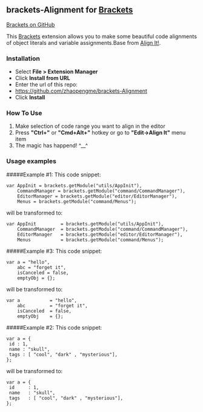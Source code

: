 ## brackets-Alignment for [Brackets](http://brackets.io)

[Brackets on GitHub](https://github.com/adobe/brackets)

This [Brackets](http://brackets.io) extension allows you to make some beautiful code alignments of object literals and variable assignments.Base from [Align It!](https://github.com/ggarek/brackets-extension-alignit).

### Installation
* Select **File > Extension Manager**
* Click **Install from URL**
* Enter the url of this repo: 
 * https://github.com/zhaopengme/brackets-Alignment
* Click **Install**


### How To Use
1. Make selection of code range you want to align in the editor
2. Press **"Ctrl+\"** or **"Cmd+Alt+\"** hotkey or go to **"Edit->Align It"** menu item
3. The magic has happend! ^__^

### Usage examples
#####Example #1:
This code snippet:

    var AppInit = brackets.getModule("utils/AppInit"),
        CommandManager = brackets.getModule("command/CommandManager"),
        EditorManager = brackets.getModule("editor/EditorManager"),
        Menus = brackets.getModule("command/Menus");

will be transformed to:

    var AppInit         = brackets.getModule("utils/AppInit"),
        CommandManager  = brackets.getModule("command/CommandManager"),
        EditorManager   = brackets.getModule("editor/EditorManager"),
        Menus           = brackets.getModule("command/Menus");


#####Example #3:
This code snippet:

	var a = "hello",
	    abc = "forget it",
		isCanceled = false,
		emptyObj = {};

will be transformed to:

	var a 			= "hello",
	    abc 		= "forget it",
		isCanceled 	= false,
		emptyObj 	= {};

#####Example #2:
This code snippet:

	var a = {
	 id : 1,
	 name : "skull",
	 tags : [ "cool", "dark" , "mysterious"],
	};

will be transformed to:

	var a = {
	 id 	: 1,
	 name 	: "skull",
	 tags 	: [ "cool", "dark" , "mysterious"],
	};

